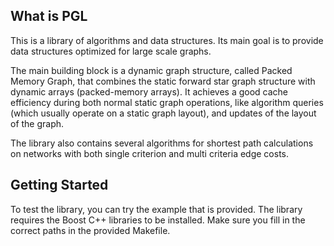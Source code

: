 ## What is PGL

This is a library of algorithms and data structures. 
Its main goal is to provide data structures optimized for large scale graphs.

The main building block is a dynamic graph structure, called Packed Memory Graph, that combines the static forward star graph structure with dynamic arrays (packed-memory arrays).
It achieves a good cache efficiency during both normal static graph operations, like algorithm queries (which usually operate on a static graph layout), and updates of the layout of the graph.

The library also contains several algorithms for shortest path calculations on networks with both single criterion and multi criteria edge costs. 

## Getting Started

To test the library, you can try the example that is provided. 
The library requires the Boost C++ libraries to be installed.
Make sure you fill in the correct paths in the provided Makefile.
